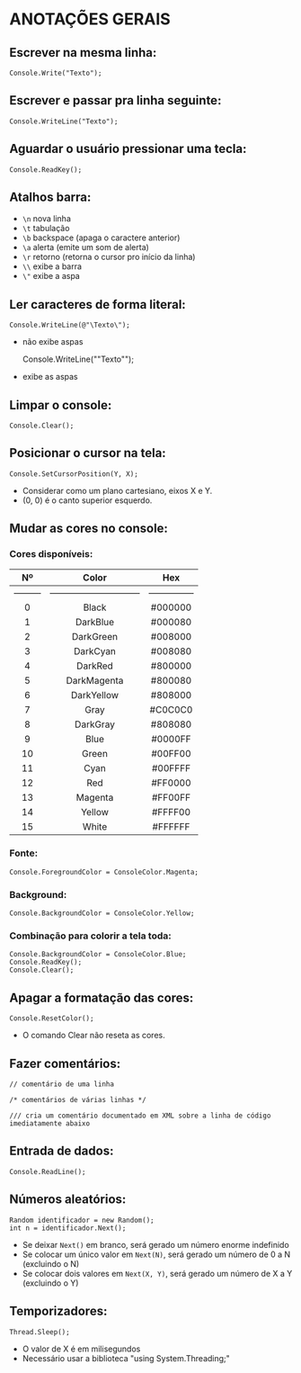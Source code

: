 # ANOTAÇÕES GERAIS

## Escrever na mesma linha:

    Console.Write("Texto");

## Escrever e passar pra linha seguinte:

    Console.WriteLine("Texto");

## Aguardar o usuário pressionar uma tecla:

    Console.ReadKey();

## Atalhos barra:

*    `\n`       nova linha
*    `\t`       tabulação
*    `\b`       backspace (apaga o caractere anterior)
*    `\a`       alerta (emite um som de alerta)
*    `\r`       retorno (retorna o cursor pro início da linha)
*    `\\`       exibe a barra
*    `\"`       exibe a aspa

## Ler caracteres de forma literal:

    Console.WriteLine(@"\Texto\");

* não exibe aspas

    Console.WriteLine("\"Texto\"");

* exibe as aspas

## Limpar o console:

    Console.Clear();

## Posicionar o cursor na tela:

    Console.SetCursorPosition(Y, X);

* Considerar como um plano cartesiano, eixos X e Y.
* (0, 0) é o canto superior esquerdo.

## Mudar as cores no console:

### Cores disponíveis:

| Nº | Color | Hex |
|:--:|:--:|:---:|
| ——— | —————————— | ————— |
| 0 | Black | #000000 |
| 1 | DarkBlue | #000080 |
| 2 | DarkGreen | #008000 |
| 3 | DarkCyan | #008080 |
| 4 | DarkRed | #800000 |
| 5 | DarkMagenta | #800080 |
| 6 | DarkYellow | #808000 |
| 7 | Gray | #C0C0C0 |
| 8 | DarkGray | #808080 |
| 9 | Blue | #0000FF |
| 10 | Green | #00FF00 |
| 11 | Cyan | #00FFFF |
| 12 | Red | #FF0000 |
| 13 | Magenta | #FF00FF |
| 14 | Yellow | #FFFF00 |
| 15 | White | #FFFFFF |

### Fonte: 

    Console.ForegroundColor = ConsoleColor.Magenta;

### Background:

    Console.BackgroundColor = ConsoleColor.Yellow; 

### Combinação para colorir a tela toda:

    Console.BackgroundColor = ConsoleColor.Blue;
    Console.ReadKey();
    Console.Clear();

## Apagar a formatação das cores:

    Console.ResetColor();

* O comando Clear não reseta as cores.

## Fazer comentários:

    // comentário de uma linha

    /* comentários de várias linhas */

    /// cria um comentário documentado em XML sobre a linha de código imediatamente abaixo

## Entrada de dados:

    Console.ReadLine();

## Números aleatórios:

    Random identificador = new Random();
    int n = identificador.Next();

* Se deixar `Next()` em branco, será gerado um número enorme indefinido
* Se colocar um único valor em `Next(N)`, será gerado um número de 0 a N (excluindo o N)
* Se colocar dois valores em `Next(X, Y)`, será gerado um número de X a Y (excluindo o Y)

## Temporizadores:

    Thread.Sleep();

* O valor de X é em milisegundos
* Necessário usar a biblioteca "using System.Threading;"



